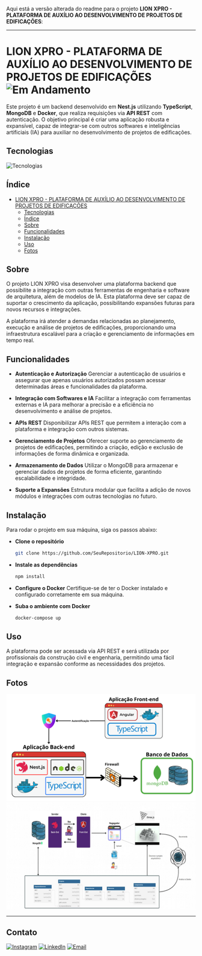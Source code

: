 Aqui está a versão alterada do readme para o projeto **LION XPRO - PLATAFORMA DE AUXÍLIO AO DESENVOLVIMENTO DE PROJETOS DE EDIFICAÇÕES**:

---

# LION XPRO - PLATAFORMA DE AUXÍLIO AO DESENVOLVIMENTO DE PROJETOS DE EDIFICAÇÕES ![Em Andamento](https://img.shields.io/badge/status-em%20andamento-yellow)

Este projeto é um backend desenvolvido em **Nest.js** utilizando **TypeScript**, **MongoDB** e **Docker**, que realiza requisições via **API REST** com autenticação. O objetivo principal é criar uma aplicação robusta e expansível, capaz de integrar-se com outros softwares e inteligências artificiais (IA) para auxiliar no desenvolvimento de projetos de edificações.  

## Tecnologias
![Tecnologias](https://skillicons.dev/icons?i=nestjs,typescript,mongodb,docker,git)

## Índice

- [LION XPRO - PLATAFORMA DE AUXÍLIO AO DESENVOLVIMENTO DE PROJETOS DE EDIFICAÇÕES](#lion-xpro---plataforma-de-auxílio-ao-desenvolvimento-de-projetos-de-edificações)
  - [Tecnologias](#tecnologias)
  - [Índice](#índice)
  - [Sobre](#sobre)
  - [Funcionalidades](#funcionalidades)
  - [Instalação](#instalação)
  - [Uso](#uso)
  - [Fotos](#fotos)

## Sobre

O projeto LION XPRO visa desenvolver uma plataforma backend que possibilite a integração com outras ferramentas de engenharia e software de arquitetura, além de modelos de IA. Esta plataforma deve ser capaz de suportar o crescimento da aplicação, possibilitando expansões futuras para novos recursos e integrações.

A plataforma irá atender a demandas relacionadas ao planejamento, execução e análise de projetos de edificações, proporcionando uma infraestrutura escalável para a criação e gerenciamento de informações em tempo real.

## Funcionalidades

- **Autenticação e Autorização**
  Gerenciar a autenticação de usuários e assegurar que apenas usuários autorizados possam acessar determinadas áreas e funcionalidades da plataforma.

- **Integração com Softwares e IA**
  Facilitar a integração com ferramentas externas e IA para melhorar a precisão e a eficiência no desenvolvimento e análise de projetos.

- **APIs REST**
  Disponibilizar APIs REST que permitem a interação com a plataforma e integração com outros sistemas.

- **Gerenciamento de Projetos**
  Oferecer suporte ao gerenciamento de projetos de edificações, permitindo a criação, edição e exclusão de informações de forma dinâmica e organizada.

- **Armazenamento de Dados**
  Utilizar o MongoDB para armazenar e gerenciar dados de projetos de forma eficiente, garantindo escalabilidade e integridade.

- **Suporte a Expansões**
  Estrutura modular que facilita a adição de novos módulos e integrações com outras tecnologias no futuro.

## Instalação

Para rodar o projeto em sua máquina, siga os passos abaixo:

- **Clone o repositório**
  ```bash
  git clone https://github.com/SeuRepositorio/LION-XPRO.git
  ```
- **Instale as dependências**
  ```bash
  npm install
  ```
- **Configure o Docker**
  Certifique-se de ter o Docker instalado e configurado corretamente em sua máquina.
  
- **Suba o ambiente com Docker**
  ```bash
  docker-compose up
  ```

## Uso

A plataforma pode ser acessada via API REST e será utilizada por profissionais da construção civil e engenharia, permitindo uma fácil integração e expansão conforme as necessidades dos projetos.

## Fotos
![Imagem do Sistema](https://raw.githubusercontent.com/PedrOliveiraM/backend-lion/refs/heads/main/assets/Arquitetura%20do%20Sistema.png)
![Imagem do Sistema](https://raw.githubusercontent.com/PedrOliveiraM/backend-lion/refs/heads/main/assets/Fluxo%20do%20Sistema%20Lion.jpg)


---
## Contato

[![Instagram](https://img.shields.io/badge/Instagram-%231DA1F2.svg?&style=for-the-badge&logo=twitter&logoColor=white)](https://instagram.com/pedro.liveiram)
[![LinkedIn](https://img.shields.io/badge/LinkedIn-%230077B5.svg?&style=for-the-badge&logo=linkedin&logoColor=white)](https://www.linkedin.com/in/pedro-oliveira-m/)
[![Email](https://img.shields.io/badge/Email-D14836?style=for-the-badge&logo=gmail&logoColor=white)](mailto:pedropucmont@gmail.com)

